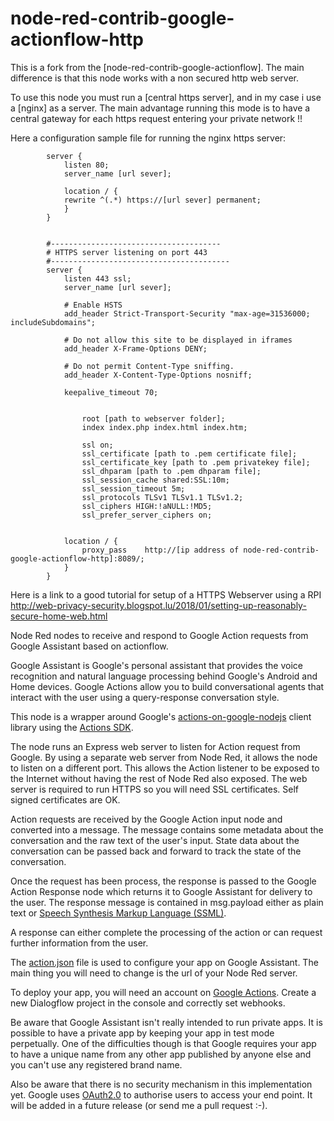 # node-red-contrib-google-actionflow-http

This is a fork from the [node-red-contrib-google-actionflow]. The main difference is that this node works with a non secured http web server.

To use this node you must run a [central https server], and in my case i use a [nginx] as a server. 
The main advantage running this mode is to have a central gateway for each https request entering your private network !!

Here a configuration sample file for running the nginx https server:

			server {
				listen 80;
				server_name [url sever];

				location / {
				rewrite ^(.*) https://[url sever] permanent;
				}   
			}


			#--------------------------------------
			# HTTPS server listening on port 443
			#----------------------------------------
			server {
				listen 443 ssl;
				server_name [url sever];

				# Enable HSTS
				add_header Strict-Transport-Security "max-age=31536000; includeSubdomains";

				# Do not allow this site to be displayed in iframes
				add_header X-Frame-Options DENY;

				# Do not permit Content-Type sniffing.
				add_header X-Content-Type-Options nosniff;

				keepalive_timeout 70;


					root [path to webserver folder];
					index index.php index.html index.htm;

					ssl on;
					ssl_certificate [path to .pem certificate file];
					ssl_certificate_key [path to .pem privatekey file];
					ssl_dhparam [path to .pem dhparam file];
					ssl_session_cache shared:SSL:10m;
					ssl_session_timeout 5m;
					ssl_protocols TLSv1 TLSv1.1 TLSv1.2;
					ssl_ciphers HIGH:!aNULL:!MD5; 
					ssl_prefer_server_ciphers on;


				location / {
					proxy_pass    http://[ip address of node-red-contrib-google-actionflow-http]:8089/;
				}
			}

Here is a link to a good tutorial for setup of a HTTPS Webserver using a RPI http://web-privacy-security.blogspot.lu/2018/01/setting-up-reasonably-secure-home-web.html			


Node Red nodes to receive and respond to Google Action requests from Google Assistant based on actionflow.

Google Assistant is Google's personal assistant that provides the voice recognition and natural language processing behind Google's Android and Home devices.  Google Actions allow you to build conversational agents that interact with the user using a query-response conversation style.

This node is a wrapper around Google's [actions-on-google-nodejs](https://github.com/actions-on-google/actions-on-google-nodejs) client library using the [Actions SDK](https://developers.google.com/actions/reference/nodejs/ActionsSdkApp).

The node runs an Express web server to listen for Action request from Google.  By using a separate web server from Node Red, it allows the node to listen on a different port.  This allows the Action listener to be exposed to the Internet without having the rest of Node Red also exposed.  The web server is required to run HTTPS so you will need SSL certificates. Self signed certificates are OK.

Action requests are received by the Google Action input node and converted into a message.  The message contains some metadata about the conversation and the raw text of the user's input.  State data about the conversation can be passed back and forward to track the state of the conversation.

Once the request has been process, the response is passed to the Google Action Response node which returns it to Google Assistant for delivery to the user.  The response message is contained in msg.payload either as plain text or [Speech Synthesis Markup Language (SSML)](https://developers.google.com/actions/reference/ssml).

A response can either complete the processing of the action or can request further information from the user.

The [action.json](https://github.com/DeanCording/node-red-contrib-google-action/blob/master/action.json) file is used to configure your app on Google Assistant.  The main thing you will need to change is the url of your Node Red server.

To deploy your app, you will need an account on [Google Actions](https://developers.google.com/actions/).  Create a new Dialogflow project in the console and correctly set webhooks.

Be aware that Google Assistant isn't really intended to run private apps.  It is possible to have a private app by keeping your app in test mode perpetually.  One of the difficulties though is that Google requires your app to have a unique name from any other app published by anyone else and you can't use any registered brand name.

Also be aware that there is no security mechanism in this implementation yet.  Google uses [OAuth2.0](https://developers.google.com/actions/identity/oauth2-code-flow) to authorise users to access your end point.  It will be added in a future release (or send me a pull request :-).
